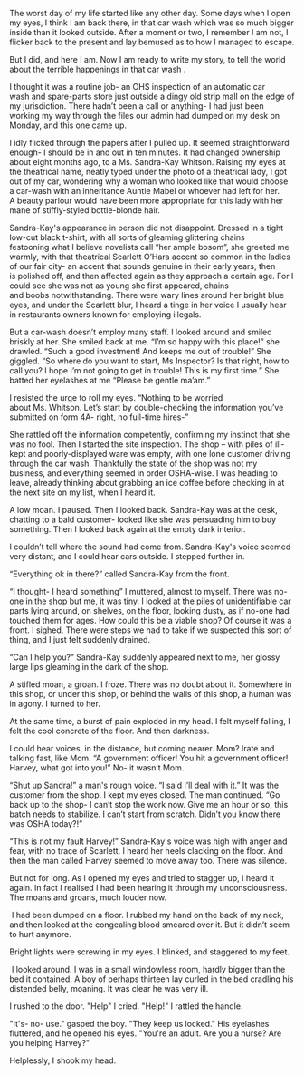 The worst day of my life started like any other day. Some days when I open my eyes, I think I am back there, in that car wash which was so much bigger inside than it looked outside. After a moment or two, I remember I am not, I flicker back to the present and lay bemused as to how I managed to escape.

But I did, and here I am. Now I am ready to write my story, to tell the world about the terrible happenings in that car wash .   

I thought it was a routine job- an OHS inspection of an automatic car wash and spare-parts store just outside a dingy old strip mall on the edge of my jurisdiction. There hadn’t been a call or anything- I had just been working my way through the files our admin had dumped on my desk on Monday, and this one came up.  

I idly flicked through the papers after I pulled up. It seemed straightforward enough- I should be in and out in ten minutes. It had changed ownership about eight months ago, to a Ms. Sandra-Kay Whitson. Raising my eyes at the theatrical name, neatly typed under the photo of a theatrical lady, I got out of my car, wondering why a woman who looked like that would choose a car-wash with an inheritance Auntie Mabel or whoever had left for her. A beauty parlour would have been more appropriate for this lady with her mane of stiffly-styled bottle-blonde hair.  

Sandra-Kay's appearance in person did not disappoint. Dressed in a tight low-cut black t-shirt, with all sorts of gleaming glittering chains festooning what I believe novelists call “her ample bosom”, she greeted me warmly, with that theatrical Scarlett O’Hara accent so common in the ladies of our fair city- an accent that sounds genuine in their early years, then is polished off, and then affected again as they approach a certain age. For I could see she was not as young she first appeared, chains and boobs notwithstanding. There were wary lines around her bright blue eyes, and under the Scarlett blur, I heard a tinge in her voice I usually hear in restaurants owners known for employing illegals.  

But a car-wash doesn’t employ many staff. I looked around and smiled briskly at her. She smiled back at me. “I’m so happy with this place!” she drawled. “Such a good investment! And keeps me out of trouble!” She giggled. “So where do you want to start, Ms Inspector? Is that right, how to call you? I hope I’m not going to get in trouble! This is my first time.” She batted her eyelashes at me “Please be gentle ma’am.”  

I resisted the urge to roll my eyes. “Nothing to be worried about Ms. Whitson. Let’s start by double-checking the information you’ve submitted on form 4A- right, no full-time hires-”  

She rattled off the information competently, confirming my instinct that she was no fool. Then I started the site inspection. The shop – with piles of ill-kept and poorly-displayed ware was empty, with one lone customer driving through the car wash. Thankfully the state of the shop was not my business, and everything seemed in order OSHA-wise. I was heading to leave, already thinking about grabbing an ice coffee before checking in at the next site on my list, when I heard it.  

A low moan. I paused. Then I looked back. Sandra-Kay was at the desk, chatting to a bald customer- looked like she was persuading him to buy something. Then I looked back again at the empty dark interior.  

I couldn’t tell where the sound had come from. Sandra-Kay's voice seemed very distant, and I could hear cars outside. I stepped further in.  

“Everything ok in there?” called Sandra-Kay from the front. 

“I thought- I heard something” I muttered, almost to myself. There was no-one in the shop but me, it was tiny. I looked at the piles of unidentifiable car parts lying around, on shelves, on the floor, looking dusty, as if no-one had touched them for ages. How could this be a viable shop? Of course it was a front. I sighed. There were steps we had to take if we suspected this sort of thing, and I just felt suddenly drained.  

“Can I help you?” Sandra-Kay suddenly appeared next to me, her glossy large lips gleaming in the dark of the shop.  

A stifled moan, a groan. I froze. There was no doubt about it. Somewhere in this shop, or under this shop, or behind the walls of this shop, a human was in agony. I turned to her. 

At the same time, a burst of pain exploded in my head. I felt myself falling, I felt the cool concrete of the floor. And then darkness.  

I could hear voices, in the distance, but coming nearer. Mom? Irate and talking fast, like Mom. “A government officer! You hit a government officer! Harvey, what got into you!” No- it wasn’t Mom.  

“Shut up Sandra!” a man's rough voice. “I said I’ll deal with it.” It was the customer from the shop. I kept my eyes closed. The man continued. “Go back up to the shop- I can’t stop the work now. Give me an hour or so, this batch needs to stabilize. I can’t start from scratch. Didn’t you know there was OSHA today?!” 

“This is not my fault Harvey!” Sandra-Kay's voice was high with anger and fear, with no trace of Scarlett. I heard her heels clacking on the floor. And then the man called Harvey seemed to move away too. There was silence.  

But not for long. As I opened my eyes and tried to stagger up, I heard it again. In fact I realised I had been hearing it through my unconsciousness. The moans and groans, much louder now.  

 I had been dumped on a floor. I rubbed my hand on the back of my neck, and then looked at the congealing blood smeared over it. But it didn’t seem to hurt anymore.  

Bright lights were screwing in my eyes. I blinked, and staggered to my feet.  

 I looked around. I was in a small windowless room, hardly bigger than the bed it contained. A boy of perhaps thirteen lay curled in the bed cradling his distended belly, moaning. It was clear he was very ill.

I rushed to the door. "Help" I cried. "Help!" I rattled the handle.

"It's- no- use." gasped the boy. "They keep us locked." His eyelashes fluttered, and he opened his eyes. "You're an adult. Are you a nurse? Are you helping Harvey?"

Helplessly, I shook my head.